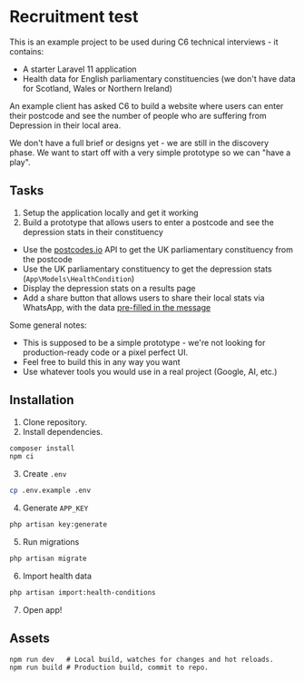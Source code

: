 # Recruitment test

This is an example project to be used during C6 technical interviews - it contains:

- A starter Laravel 11 application
- Health data for English parliamentary constituencies (we don't have data for Scotland, Wales or Northern Ireland)

An example client has asked C6 to build a website where users can enter their postcode and see the number of people who are suffering from Depression in their local area.

We don't have a full brief or designs yet - we are still in the discovery phase.  We want to start off with a very simple prototype so we can "have a play".

## Tasks

1. Setup the application locally and get it working
2. Build a prototype that allows users to enter a postcode and see the depression stats in their constituency
- Use the [postcodes.io](https://postcodes.io/) API to get the UK parliamentary constituency from the postcode
- Use the UK parliamentary constituency to get the depression stats (`App\Models\HealthCondition`)
- Display the depression stats on a results page
- Add a share button that allows users to share their local stats via WhatsApp, with the data [pre-filled in the message](https://faq.whatsapp.com/5913398998672934#create-your-own-link-with-a-pre-filled-message)

Some general notes:

- This is supposed to be a simple prototype - we're not looking for production-ready code or a pixel perfect UI.
- Feel free to build this in any way you want
- Use whatever tools you would use in a real project (Google, AI, etc.)

## Installation

1. Clone repository.
2. Install dependencies.

```sh
composer install
npm ci
```

3. Create `.env`

```sh
cp .env.example .env
```

4. Generate `APP_KEY`

```sh
php artisan key:generate
```

5. Run migrations

```sh
php artisan migrate
```

6. Import health data

```sh
php artisan import:health-conditions
```

7. Open app!

## Assets

```
npm run dev   # Local build, watches for changes and hot reloads.
npm run build # Production build, commit to repo.
```
